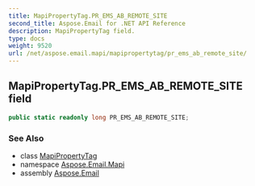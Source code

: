 ```yaml
---
title: MapiPropertyTag.PR_EMS_AB_REMOTE_SITE
second_title: Aspose.Email for .NET API Reference
description: MapiPropertyTag field. 
type: docs
weight: 9520
url: /net/aspose.email.mapi/mapipropertytag/pr_ems_ab_remote_site/
---
```

## MapiPropertyTag.PR_EMS_AB_REMOTE_SITE field

```csharp
public static readonly long PR_EMS_AB_REMOTE_SITE;
```

### See Also

* class [MapiPropertyTag](../)
* namespace [Aspose.Email.Mapi](../../mapipropertytag/)
* assembly [Aspose.Email](../../../)



